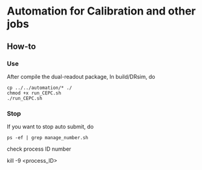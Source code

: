 # Automation for Calibration and other jobs

## How-to
### Use
After compile the dual-readout package, In build/DRsim, do

    cp ../../automation/* ./
    chmod +x run_CEPC.sh
    ./run_CEPC.sh

### Stop
If you want to stop auto submit, do

    ps -ef | grep manage_number.sh

check process ID number

   kill -9 <process_ID>



